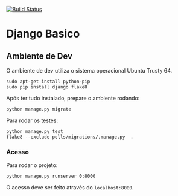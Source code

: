 [![Build Status](https://travis-ci.org/mateusdemorais/GCS01.svg?branch=master)](https://travis-ci.org/mateusdemorais/GCS01)

# Django Basico

## Ambiente de Dev

O ambiente de dev utiliza o sistema operacional Ubuntu Trusty 64.

```
sudo apt-get install python-pip
sudo pip install django flake8
```

Após ter tudo instalado, prepare o ambiente rodando:

```
python manage.py migrate
```

Para rodar os testes:

```
python manage.py test
flake8 --exclude polls/migrations/,manage.py  .
```

### Acesso

Para rodar o projeto:

```
python manage.py runserver 0:8000
```

O acesso deve ser feito através do `localhost:8000`.


